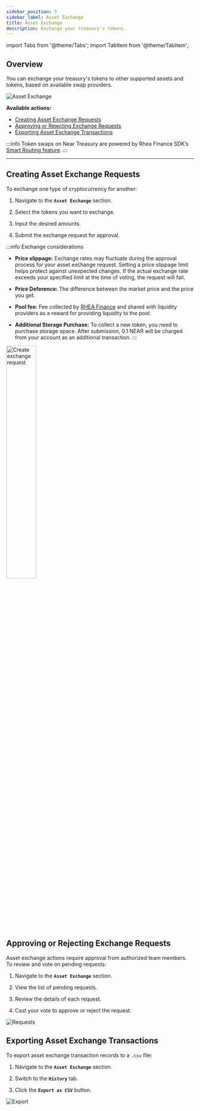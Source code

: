 ```yaml
---
sidebar_position: 5
sidebar_label: Asset Exchange
title: Asset Exchange
description: Exchange your treasury's tokens.
---
```

import Tabs from '@theme/Tabs';
import TabItem from '@theme/TabItem';

## Overview

You can exchange your treasury's tokens to other supported assets and tokens, based on available swap providers.

<div class="screenshot">

![Asset Exchange](/img/screens/asset-ex.png)

</div>

**Available actions:**

- [Creating Asset Exchange Requests](#creating-asset-exchange-requests)
- [Approving or Rejecting Exchange Requests](#approving-or-rejecting-exchange-requests)
- [Exporting Asset Exchange Transactions](#exporting-asset-exchange-transactions)

:::info
Token swaps on Near Treasury are powered by Rhea Finance SDK’s [Smart Routing feature](concepts/exchange.md#rhea-auto-router).
:::

---

## Creating Asset Exchange Requests

To exchange one type of cryptocurrency for another:

1.  Navigate to the **`Asset Exchange`** section.
    
2.  Select the tokens you want to exchange.
    
3.  Input the desired amounts.
    
4.  Submit the exchange request for approval.

:::info Exchange considerations

- **Price slippage:** Exchange rates may fluctuate during the approval process for your asset exchange request.
  Setting a price slippage limit helps protect against unexpected changes. If the actual exchange rate exceeds your specified limit at the time of voting, the request will fail.

- **Price Deference:** The difference between the market price and the price you get.

- **Pool fee:** Fee collected by [RHEA Finance](concepts/exchange.md) and shared with liquidity providers as a reward for providing liquidity to the pool.

- **Additional Storage Purchase:** To collect a new token, you need to purchase storage space. After submission, 0.1 NEAR will be charged from your account as an additional transaction.
:::

<div class="screenshot">
<img src="/img/assets/create.png" width="40%" alt="Create exchange request" />
</div>


## Approving or Rejecting Exchange Requests

Asset exchange actions require approval from authorized team members. To review and vote on pending requests:

1.  Navigate to the **`Asset Exchange`** section.
    
2.  View the list of pending requests.
    
3.  Review the details of each request.
    
4.  Cast your vote to approve or reject the request.

<div class="screenshot">

![Requests](/img/assets/approve.png)

</div>

## Exporting Asset Exchange Transactions

To export asset exchange transaction records to a `.csv` file:

1.  Navigate to the **`Asset Exchange`** section.
    
2.  Switch to the **`History`** tab.
    
3.  Click the **`Export as CSV`** button.


<div class="screenshot">

![Export](/img/assets/csv-export.png)

</div>
